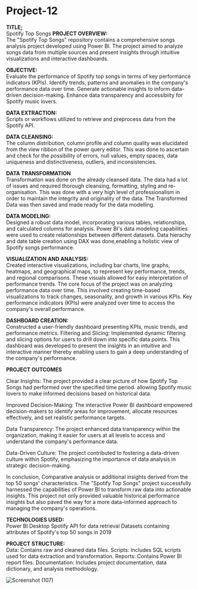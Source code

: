 # Project-12
**TITLE;**  <br>
Spotify Top Songs
**PROJECT OVERVIEW:**  <br>
The "Spotify Top Songs" repository contains a comprehensive songs analysis project developed using Power BI. The project aimed to analyze songs data from multiple sources and present insights through intuitive visualizations and interactive dashboards.

**OBJECTIVE:**  <br>
Evaluate the performance of Spotify top songs in terms of key performance indicators (KPIs). Identify trends, patterns and anomalies in the company's performance data over time. Generate actionable insights to inform data-driven decision-making. Enhance data transparency and accessibiity for Spotify music lovers.

**DATA EXTRACTION:**  <br>
Scripts or workflows utilized to retrieve and preprocess data from the Spotify API.

**DATA CLEANSING:**  <br> 
The column distribution, column profile and column quality was elucidated from the view ribbon of the power query editor. This was done to ascertain and check for the possibility of errors, null values, empty spaces, data uniqueness and distinctiveness, outliers, and inconsistencies.

**DATA TRANSFORMATION**  <br>
Transformation was done on the already cleansed data. The data had a lot of issues and required thorough cleansing, formatting, styling and re-organisation. This was done with a very high level of professionalism in order to maintain the integrity and originality of the data. The Transformed Data was then saved and made ready for the data modelling.

**DATA MODELING:**  <br> 
Designed a robust data model, incorporating various tables, relationships, and calculated columns for analysis. Power BI's data modeling capabilities were used to create relationships between different datasets. Data hierachy and date table creation using DAX was done,enabling a holistic view of Spotify songs performance.

**VISUALIZATION AND ANALYSIS:**  <br> 
Created interactive visualizations, including bar charts, line graphs, heatmaps, and geographical maps, to represent key performance, trends, and regional comparisons. These visuals allowed for easy interpretation of performance trends. The core focus of the project was on analyzing performance data over time. This involved creating time-based visualizations to track changes, seasonality, and growth in various KPIs. Key performance indicators (KPIs) were analyzed over time to access the company's overall performance.

**DASHBOARD CREATION:**  <br> 
Constructed a user-friendly dashboard presenting KPIs, music trends, and performance metrics.
Filtering and Slicing: Implemented dynamic filtering and slicing options for users to drill down into specific data points. This dashboard was developed to present the insights in an intuitive and interactive manner thereby enabling users to gain a deep understanding of the company's performance.

**PROJECT OUTCOMES**  <br>

Clear Insights: The project provided a clear picture of how Spotify Top Songs had performed over the specified time period. allowing Spotify music lovers to make informed decisions based on historical data.

Improved Decision-Making: The interactive Power BI dashboard empowered decision-makers to identify areas for improvement, allocate resources effectively, and set realistic performance targets.

Data Transparency: The project enhanced data transparency within the organization, making it easier for users at all levels to access and understand the company's performance data.

Data-Driven Culture: The project contributed to fostering a data-driven culture within Spotify, emphasizing the importance of data analysis in strategic decision-making.

In conclusion, Comparative analysis or additional insights derived from the top 50 songs' characteristics. The "Spotify Top Songs" project successfully harnessed the capabilities of Power BI to transform raw data into actionable insights. This project not only provided valuable historical performance insights but also paved the way for a more data-informed approach to managing the company's operations.

**TECHNOLOGIES USED:**  <br>
Power BI Desktop
Spotify API for data retrieval
Datasets containing attributes of Spotify's top 50 songs in 2019

**PROJECT STRUCTURE:** <br>
Data: Contains raw and cleaned data files.
Scripts: Includes SQL scripts used for data extraction and transformation.
Reports: Contains Power BI report files.
Documentation: Includes project documentation, data dictionary, and analysis methodology.

![Screenshot (107)](https://github.com/olulekeomotoba/Project-12/assets/149272576/afe6aadb-cafc-4544-9eed-340fe843e865)
